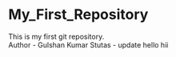 # My_First_Repository
This is my first git repository. 
<br/>
Author - Gulshan Kumar
Stutas - update
hello hii


